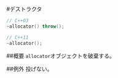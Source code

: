 #デストラクタ
```cpp
// C++03
~allocator() throw();

// C++11
~allocator();
```

##概要
`allocator`オブジェクトを破棄する。


##例外
投げない。


